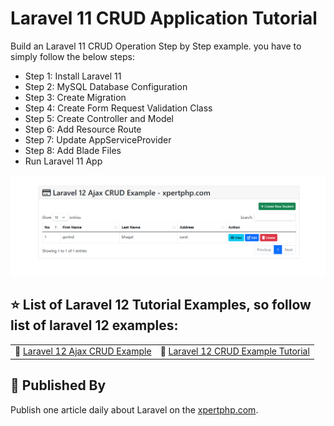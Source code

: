 # Laravel 11 CRUD Application Tutorial

  Build an Laravel 11 CRUD Operation Step by Step example. you have to simply follow the below steps:
  - Step 1: Install Laravel 11
  - Step 2: MySQL Database Configuration
  - Step 3: Create Migration
  - Step 4: Create Form Request Validation Class
  - Step 5: Create Controller and Model
  - Step 6: Add Resource Route
  - Step 7: Update AppServiceProvider
  - Step 8: Add Blade Files
  - Run Laravel 11 App

![laravel-12-ajax-crud-example](https://github.com/xpertphp/Laravel-12-Ajax-CRUD-Example/blob/main/laravel-12-ajax-crud-list.png)


## ⭐️ List of Laravel 12 Tutorial Examples, so follow list of laravel 12 examples: 


<table>
<tr>
    <td>🔗 <a href="https://xpertphp.com/laravel-12-ajax-crud-example/">Laravel 12 Ajax CRUD Example</a></td>
    <td>🔗 <a href="https://xpertphp.com/laravel-12-crud-example-tutorial/">Laravel 12 CRUD Example Tutorial</a></td>
</tr>
</table>


## 🚀 Published By

Publish one article daily about Laravel on the [xpertphp.com](https://xpertphp.com).
